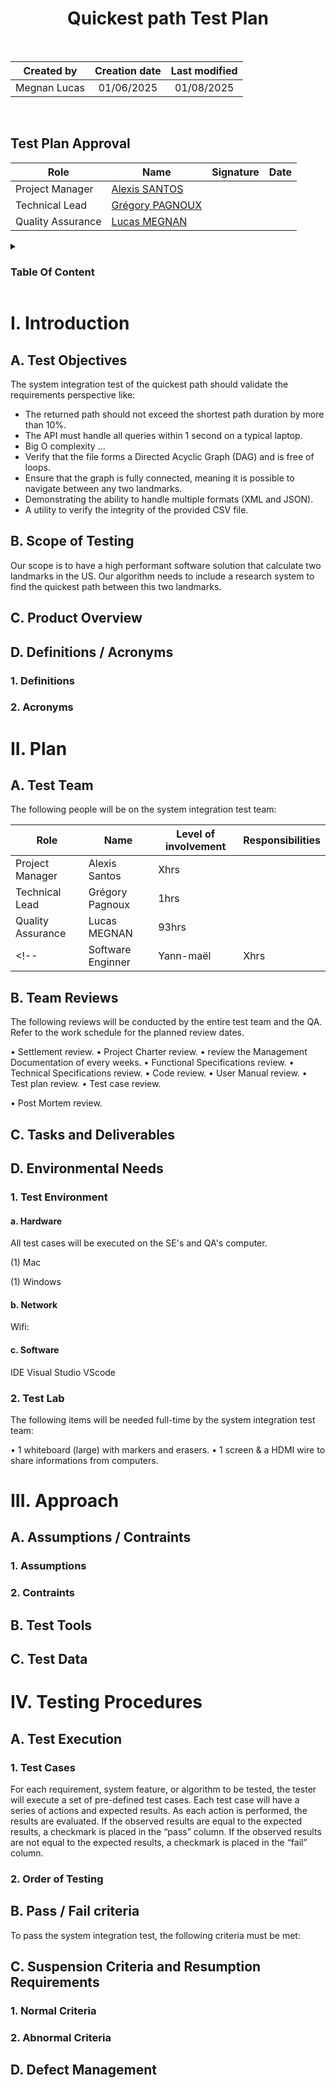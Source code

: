 <h1 align="center"> Quickest path Test Plan </h1>

<p>
<br>

| Created by | Creation date | Last modified |
|:-------------:|:---------------:|:--------:|
| Megnan Lucas | 01/06/2025 | 01/08/2025 |

<br>
</p>

## Test Plan Approval

| Role | Name | Signature | Date |
|------|------|-----------|------|
| Project Manager      | [Alexis SANTOS](https://github.com/Mamoru-fr)         |  | |
| Technical Lead       | [Grégory PAGNOUX](https://github.com/Gregory-Pagnoux) |  | |
| Quality Assurance    | [Lucas MEGNAN](https://github.com/LucasMegnan)        |  | |

<details>
<summary>

### Table Of Content

</summary>

- [I. Introduction](#i-introduction)
  - [A. Test Objectives](#a-test-objectives)
  - [B. Scope of Testing](#b-scope-of-testing)
  - [C. Product Overview](#c-product-overview)
  - [D. Definitions / Acronyms](#d-definitions--acronyms)
    - [1. Definitions](#1-definitions)
    - [2. Acronyms](#2-acronyms)
- [II. Plan](#ii-plan)
  - [A. Test Team](#a-test-team)
  - [B. Team Reviews](#b-team-reviews)
  - [C. Tasks and Deliverables](#c-tasks-and-deliverables)
  - [D. Environmental Needs](#d-environmental-needs)
    - [1. Test Environment](#1-test-environment)
      - [a. Hardware](#a-hardware)
      - [b. Network](#b-network)
      - [c. Software](#c-software)
    - [2. Test Lab](#2-test-lab)
- [III. Approach](#iii-approach)
  - [A. Assumptions / Contraints](#a-assumptions--contraints)
    - [1. Assumptions](#1-assumptions)
    - [2. Contraints](#2-contraints)
  - [B. Test Tools](#b-test-tools)
  - [C. Test Data](#c-test-data)
- [IV. Testing Procedures](#iv-testing-procedures)
  - [A. Test Execution](#a-test-execution)
    - [1. Test Cases](#1-test-cases)
    - [2. Order of Testing](#2-order-of-testing)
  - [B. Pass / Fail criteria](#b-pass--fail-criteria)
  - [C. Suspension Criteria and Resumption Requirements](#c-suspension-criteria-and-resumption-requirements)
    - [1. Normal Criteria](#1-normal-criteria)
    - [2. Abnormal Criteria](#2-abnormal-criteria)
  - [D. Defect Management](#d-defect-management)

</details>

# I. Introduction

## A. Test Objectives

The system integration test of the quickest path should validate the requirements perspective like:

- The returned path should not exceed the shortest path duration by more than 10%.
- The API must handle all queries within 1 second on a typical laptop.
- Big O complexity ...
- Verify that the file forms a Directed Acyclic Graph (DAG) and is free of loops.
- Ensure that the graph is fully connected, meaning it is possible to navigate between any two landmarks.
- Demonstrating the ability to handle multiple formats (XML and JSON).
- A utility to verify the integrity of the provided CSV file. 

## B. Scope of Testing

Our scope is to have a high performant software solution that calculate two landmarks in the US. 
Our algorithm needs to include a research system to find the quickest path between this two landmarks.

## C. Product Overview

## D. Definitions / Acronyms

### 1. Definitions

### 2. Acronyms

# II. Plan

## A. Test Team

The following people will be on the system integration test team:

| Role | Name | Level of involvement | Responsibilities |
|------|------|----------------------|------------------|
| Project Manager      | Alexis Santos   | Xhrs  |  |
| Technical Lead       | Grégory Pagnoux | 1hrs  |  |
| Quality Assurance    | Lucas MEGNAN    | 93hrs |  |
<!-- | Software Enginner    | Yann-maël       | Xhrs  |  | -->

## B. Team Reviews

The following reviews will be conducted by the entire test team and the QA. 
Refer to the work schedule for the planned review dates.

• Settlement review.
• Project Charter review.
• review the Management Documentation of every weeks.
• Functional Specifications review.
• Technical Specifications review.
• Code review.
• User Manual review.
• Test plan review.
• Test case review.
<!-- • Test progress review. -->
• Post Mortem review.

## C. Tasks and Deliverables

## D. Environmental Needs

### 1. Test Environment

#### a. Hardware

All test cases will be executed on the SE's and QA's computer.

(1) Mac

(1) Windows

#### b. Network

Wifi: 

#### c. Software

IDE Visual Studio
VScode

### 2. Test Lab

The following items will be needed full-time by the system integration test team:

• 1 whiteboard (large) with markers and erasers.
• 1 screen & a HDMI wire to share informations from computers.

# III. Approach

## A. Assumptions / Contraints

### 1. Assumptions

### 2. Contraints

## B. Test Tools

## C. Test Data

# IV. Testing Procedures

## A. Test Execution

### 1. Test Cases

For each requirement, system feature, or algorithm to be tested, the tester will execute a set of pre-defined test cases.
Each test case will have a series of actions and expected results. 
As each action is performed, the results are evaluated.
If the observed results are equal to the expected results, a checkmark is placed in the “pass” column.
If the observed results are not equal to the expected results, a checkmark is placed in the “fail” column.

### 2. Order of Testing

## B. Pass / Fail criteria

To pass the system integration test, the following criteria must be met:

## C. Suspension Criteria and Resumption Requirements

### 1. Normal Criteria

### 2. Abnormal Criteria

## D. Defect Management